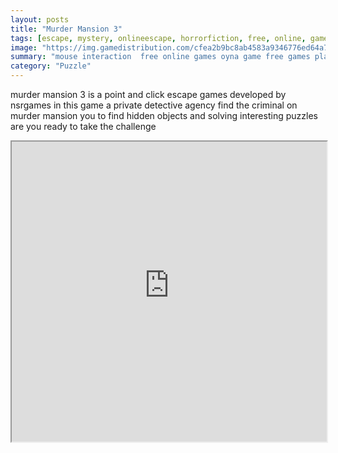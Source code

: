```yaml
---
layout: posts
title: "Murder Mansion 3"
tags: [escape, mystery, onlineescape, horrorfiction, free, online, games, oyna, game, free, games, play, play, games]
image: "https://img.gamedistribution.com/cfea2b9bc8ab4583a9346776ed64a779.jpg"
summary: "mouse interaction  free online games oyna game free games play play games"
category: "Puzzle"
---
```


murder mansion 3 is a point and click escape games developed by nsrgames in this game a private detective agency find the criminal on murder mansion you to find hidden objects and solving interesting puzzles are you ready to take the challenge

<iframe width="100%" height="480px;" src="https://flash.gamedistribution.com?game=cfea2b9bc8ab4583a9346776ed64a779"></iframe>